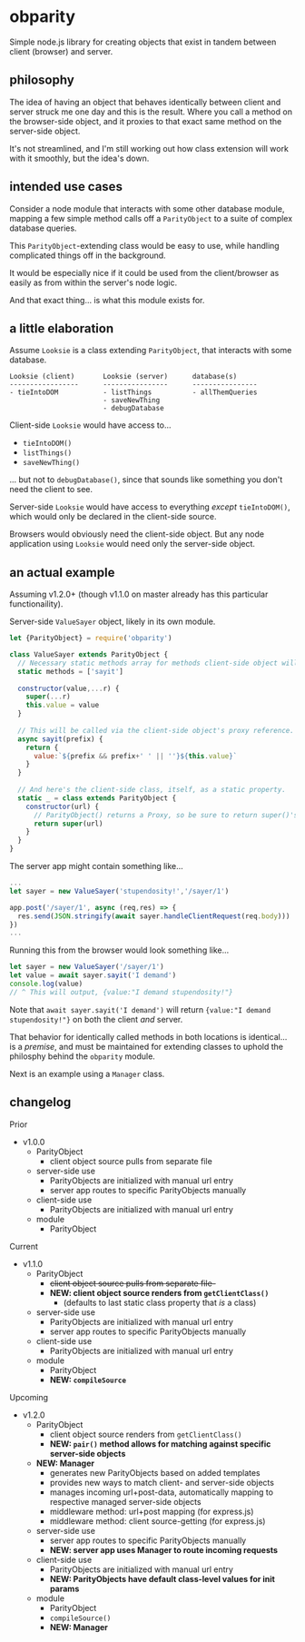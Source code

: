 # obparity

Simple node.js library for creating objects that exist in tandem between client (browser) and server.

## philosophy

The idea of having an object that behaves identically between client and server struck me one day and this is the result.  Where you call a method on the browser-side object, and it proxies to that exact same method on the server-side object.

It's not streamlined, and I'm still working out how class extension will work with it smoothly, but the idea's down.

## intended use cases

Consider a node module that interacts with some other database module,
mapping a few simple method calls off a `ParityObject` to a suite of complex database queries.

This `ParityObject`-extending class would be easy to use, while handling complicated things off in the background.

It would be especially nice if it could be used from the client/browser as easily as from within the server's node logic.

And that exact thing... is what this module exists for.

## a little elaboration

Assume `Looksie` is a class extending `ParityObject`, that interacts with some database.

```
Looksie (client)       Looksie (server)      database(s)
-----------------      ----------------      ----------------
- tieIntoDOM           - listThings          - allThemQueries
                       - saveNewThing
                       - debugDatabase
```

Client-side `Looksie` would have access to...
* `tieIntoDOM()`
* `listThings()`
* `saveNewThing()`

... but not to `debugDatabase()`, since that sounds like something you don't need the client to see.

Server-side `Looksie` would have access to everything _except_ `tieIntoDOM()`, which would only be declared in the client-side source.

Browsers would obviously need the client-side object.  But any node application using `Looksie` would need only the server-side object.

## an actual example

Assuming v1.2.0+ (though v1.1.0 on master already has this particular functionaility).

Server-side `ValueSayer` object, likely in its own module.
```javascript
let {ParityObject} = require('obparity')

class ValueSayer extends ParityObject {
  // Necessary static methods array for methods client-side object will use.
  static methods = ['sayit']
  
  constructor(value,...r) {
    super(...r)
    this.value = value
  }
  
  // This will be called via the client-side object's proxy reference.
  async sayit(prefix) {
    return {
      value:`${prefix && prefix+' ' || ''}${this.value}`
    }
  }
  
  // And here's the client-side class, itself, as a static property.
  static _ = class extends ParityObject {
    constructor(url) {
      // ParityObject() returns a Proxy, so be sure to return super()'s result
      return super(url)
    }
  }
}
```
The server app might contain something like...
```javascript
...
let sayer = new ValueSayer('stupendosity!','/sayer/1')

app.post('/sayer/1', async (req,res) => {
  res.send(JSON.stringify(await sayer.handleClientRequest(req.body)))
})
...
```
Running this from the browser would look something like...
```javascript
let sayer = new ValueSayer('/sayer/1')
let value = await sayer.sayit('I demand')
console.log(value)
// ^ This will output, {value:"I demand stupendosity!"}
```
Note that `await sayer.sayit('I demand')` will return `{value:"I demand stupendosity!"}` on both the client _and_ server.

That behavior for identically called methods in both locations is identical... is a _premise_, and must be maintained for extending classes to uphold the philosphy behind the `obparity` module.

Next is an example using a `Manager` class.


## changelog

Prior
* v1.0.0
  * ParityObject
    * client object source pulls from separate file
  * server-side use
    * ParityObjects are initialized with manual url entry
    * server app routes to specific ParityObjects manually
  * client-side use
    * ParityObjects are initialized with manual url entry
  * module
    * ParityObject

Current
* v1.1.0
  * ParityObject
    * ~~client object source pulls from separate file-~~
    * **NEW: client object source renders from `getClientClass()`**
      * (defaults to last static class property that _is_ a class)
  * server-side use
    * ParityObjects are initialized with manual url entry
    * server app routes to specific ParityObjects manually
  * client-side use
    * ParityObjects are initialized with manual url entry
  * module
    * ParityObject
    * **NEW: `compileSource`**

Upcoming
* v1.2.0
  * ParityObject
    * client object source renders from `getClientClass()`
    * **NEW: `pair()` method allows for matching against specific server-side objects**
  * **NEW: Manager**
    * generates new ParityObjects based on added templates
    * provides new ways to match client- and server-side objects
    * manages incoming url+post-data, automatically mapping to respective managed server-side objects
    * middleware method: url+post mapping (for express.js)
    * middleware method: client source-getting (for express.js)
  * server-side use
    * server app routes to specific ParityObjects manually
    * **NEW: server app uses Manager to route incoming requests**
  * client-side use
    * ParityObjects are initialized with manual url entry
    * **NEW: ParityObjects have default class-level values for init params**
  * module
    * ParityObject
    * `compileSource()`
    * **NEW: Manager**
